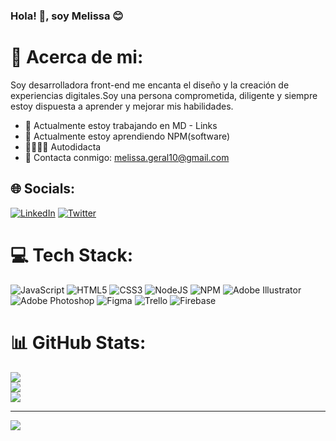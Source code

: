 ### Hola! 👋, soy Melissa 😊
# 💫 Acerca de mi:
Soy desarrolladora front-end me encanta el diseño y la creación de experiencias digitales.Soy una persona comprometida,
diligente y siempre estoy dispuesta a aprender y mejorar mis habilidades.

- 🔭 Actualmente estoy trabajando en MD - Links
- 🌱 Actualmente estoy aprendiendo NPM(software)
- 👩🏻‍💻📝 Autodidacta
- 📧 Contacta conmigo: <melissa.geral10@gmail.com>

## 🌐 Socials:
[![LinkedIn](https://img.shields.io/badge/LinkedIn-%230077B5.svg?logo=linkedin&logoColor=white)](https://www.linkedin.com/in/melissa-aquijes/) [![Twitter](https://img.shields.io/badge/Twitter-%231DA1F2.svg?logo=Twitter&logoColor=white)](https://twitter.com/Melissa65512561) 

# 💻 Tech Stack:
![JavaScript](https://img.shields.io/badge/javascript-%23323330.svg?style=for-the-badge&logo=javascript&logoColor=%23F7DF1E) ![HTML5](https://img.shields.io/badge/html5-%23E34F26.svg?style=for-the-badge&logo=html5&logoColor=white) ![CSS3](https://img.shields.io/badge/css3-%231572B6.svg?style=for-the-badge&logo=css3&logoColor=white) ![NodeJS](https://img.shields.io/badge/node.js-6DA55F?style=for-the-badge&logo=node.js&logoColor=white) ![NPM](https://img.shields.io/badge/NPM-%23000000.svg?style=for-the-badge&logo=npm&logoColor=white) ![Adobe Illustrator](https://img.shields.io/badge/adobeillustrator-%23FF9A00.svg?style=for-the-badge&logo=adobeillustrator&logoColor=white) ![Adobe Photoshop](https://img.shields.io/badge/adobephotoshop-%2331A8FF.svg?style=for-the-badge&logo=adobephotoshop&logoColor=white) 	![Figma](https://img.shields.io/badge/figma-%23F24E1E.svg?style=for-the-badge&logo=figma&logoColor=white) ![Trello](https://img.shields.io/badge/Trello-%23026AA7.svg?style=for-the-badge&logo=Trello&logoColor=white) ![Firebase](https://img.shields.io/badge/firebase-%23039BE5.svg?style=for-the-badge&logo=firebase)
# 📊 GitHub Stats:
![](https://github-readme-stats.vercel.app/api?username=MelissaAquijes&theme=dracula&hide_border=false&include_all_commits=true&count_private=false)<br/>
![](https://github-readme-streak-stats.herokuapp.com/?user=MelissaAquijes&theme=dracula&hide_border=false)<br/>
![](https://github-readme-stats.vercel.app/api/top-langs/?username=MelissaAquijes&theme=dracula&hide_border=false&include_all_commits=true&count_private=false&layout=compact)

---
[![](https://visitcount.itsvg.in/api?id=MelissaAquijes&icon=4&color=5)](https://visitcount.itsvg.in)
